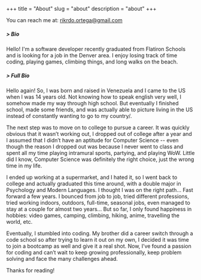 +++
title = "About"
slug = "about"
description = "about"
+++

You can reach me at: rikrdo.ortega@gmail.com

##### > Bio

Hello! I'm a software developer recently graduated from Flatiron Schools and is looking for a job in the Denver area. I enjoy losing track of time coding, playing games, climbing things, and long walks on the beach.

##### > Full Bio

Hello again! So, I was born and raised in Venezuela and I came to the US when I was 14 years old. Not knowing how to speak english very well, I somehow made my way through high school. But eventually I finished school, made some friends, and was actually able to picture living in the US instead of constantly wanting to go to my country/.

The next step was to move on to college to pursue a career. It was quickly obvious that it wasn’t working out, I dropped out of college after a year and I assumed that I didn’t have an aptitude for Computer Science -- even though the reason I dropped out was because I never went to class and spent all my time playing intramural sports, partying, and playing WoW. Little did I know, Computer Science was definitely the right choice, just the wrong time in my life.

I ended up working at a supermarket, and I hated it, so I went back to college and actually graduated this time around, with a double major in Psychology and Modern Languages. I thought I was on the right path… Fast forward a few years. I bounced from job to job, tried different professions, tried working indoors, outdoors, full-time, seasonal jobs, even managed to stay at a couple for almost two years... But so far, I only found happiness in hobbies: video games, camping, climbing, hiking, anime, travelling the world, etc.

Eventually, I stumbled into coding. My brother did a career switch through a code school so after trying to learn it out on my own, I decided it was time to join a bootcamp as well and give it a real shot. Now, I’ve found a passion for coding and can’t wait to keep growing professionally, keep problem solving and face the many challenges ahead.

Thanks for reading!